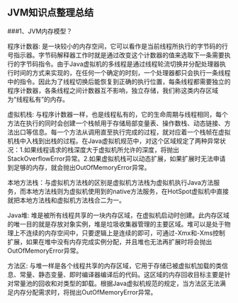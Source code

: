  ## JVM知识点整理总结

###1、JVM内存模型？

程序计数器: 是一块较小的内存空间，它可以看作是当前线程所执行的字节码的行号指示器。字节码解释器工作时就是通过改变这个计数器的值来选取下一条需要执行的字节码指令。由于Java虚拟机的多线程是通过线程轮流切换并分配处理器执行时间的方式来实现的，在任何一个确定的时刻，一个处理器都只会执行一条线程中的指令。因此为了线程切换后能恢复到正确的执行位置，每条线程都需要独立的程序计数器，各条线程之间计数器互不影响，独立存储，我们称这类内存区域为“线程私有”的内存。

虚拟机栈: 与程序计数器一样，也是线程私有的，它的生命周期与线程相同，每个方法在执行的同时会创建一个栈帧用于存储局部变量表、操作数栈、动态链接、方法出口等信息。每一个方法从调用直至执行完成的过程，就对应着一个栈帧在虚拟机栈中入栈到出栈的过程。在Java虚拟机规范中，对这个区域规定了两种异常状况：1.如果线程请求的栈深度大于虚拟机所允许的深度，将抛出StackOverflowError异常。2.如果虚拟机栈可以动态扩展，如果扩展时无法申请到足够的内存，就会抛出OutOfMemoryError异常。

本地方法栈：与虚拟机方法栈的区别是虚拟机方法栈为虚拟机执行Java方法服务，而本地方法栈则为虚拟机使用到的native方法服务，在HotSpot虚拟机中直接就把本地方法栈和虚拟机方法栈合二为一。

Java堆: 堆是被所有线程共享的一块内存区域，在虚拟机启动时创建。此内存区域的唯一目的就是存放对象实例，堆是垃圾收集器管理的主要区域。堆可以是处于物理上不连续的内存空间中，只要逻辑上是连续的即可，可通过-Xmx和-Xms控制扩展，如果在堆中没有内存完成实例分配，并且堆也无法再扩展时将会抛出OutOfMemoryError异常。

方法区: 与堆一样是各个线程共享的内存区域，它用于存储已被虚拟机加载的类信息、常量、静态变量、即时编译器编译后的代码。这区域的内存回收目标主要是针对常量池的回收和对类型的卸载。根据Java虚拟机规范的规定，当方法区无法满足内存分配需求时，将抛出OutOfMemoryError异常。